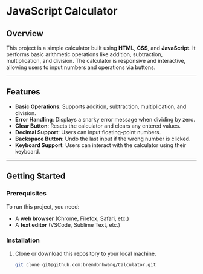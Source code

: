 # JavaScript Calculator

## Overview

This project is a simple calculator built using **HTML**, **CSS**, and **JavaScript**. It performs basic arithmetic operations like addition, subtraction, multiplication, and division. The calculator is responsive and interactive, allowing users to input numbers and operations via buttons.

---

## Features

- **Basic Operations**: Supports addition, subtraction, multiplication, and division.
- **Error Handling**: Displays a snarky error message when dividing by zero.
- **Clear Button**: Resets the calculator and clears any entered values.
- **Decimal Support**: Users can input floating-point numbers.
- **Backspace Button**: Undo the last input if the wrong number is clicked.
- **Keyboard Support**: Users can interact with the calculator using their keyboard.

---

## Getting Started

### Prerequisites

To run this project, you need:

- A **web browser** (Chrome, Firefox, Safari, etc.)
- A **text editor** (VSCode, Sublime Text, etc.)

### Installation

1. Clone or download this repository to your local machine.

   ```bash
   git clone git@github.com:brendonhwang/Calculator.git
